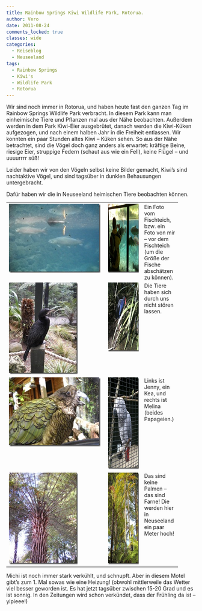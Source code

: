 ```yaml
---
title: Rainbow Springs Kiwi Wildlife Park, Rotorua.
author: Vero
date: 2011-08-24
comments_locked: true
classes: wide
categories:
  - Reiseblog
  - Neuseeland
tags:
  - Rainbow Springs
  - Kiwi's
  - Wildlife Park
  - Rotorua
---
```


<p>Wir sind noch immer in Rotorua, und haben heute fast den ganzen Tag im Rainbow Springs Wildlife Park verbracht. In diesem Park kann man einheimische Tiere und Pflanzen mal aus der Nähe beobachten. Außerdem werden in dem Park Kiwi-Eier ausgebrütet, danach werden die Kiwi-Küken aufgezogen, und nach einem halben Jahr in die Freiheit entlassen. Wir konnten ein paar Stunden altes Kiwi – Küken sehen. So aus der Nähe betrachtet, sind die Vögel doch ganz anders als erwartet: kräftige Beine, riesige Eier, struppige Federn (schaut aus wie ein Fell), keine Flügel – und uuuurrrr süß!</p>  <p>Leider haben wir von den Vögeln selbst keine Bilder gemacht, Kiwi’s sind nachtaktive Vögel, und sind tagsüber in dunklen Behausungen untergebracht.</p>  <p>Dafür haben wir die in Neuseeland heimischen Tiere beobachten können.</p>  <table border="0" cellspacing="0" cellpadding="2" width="362"><tbody>     <tr>       <td valign="top" width="250"><a href="/assets/images/2011/08/DSCN1075.jpg"><img src="/assets/images/2011/08/DSCN1075_thumb.jpg" width="244" height="184" alt="DSCN1075" border="0" /></a></td>        <td valign="top" width="82"><a href="/assets/images/2011/08/IMG_0875.jpg"><img src="/assets/images/2011/08/IMG_0875_thumb.jpg" width="244" height="184" alt="IMG_0875" border="0" /></a></td>        <td valign="top" width="28">Ein Foto vom Fischteich, bzw. ein Foto von mir – vor dem Fischteich (um die Größe der Fische abschätzen zu können).</td>     </tr>      <tr>       <td valign="top" width="250"><a href="/assets/images/2011/08/DSCN1086.jpg"><img src="/assets/images/2011/08/DSCN1086_thumb.jpg" width="184" height="244" alt="DSCN1086" border="0" /></a></td>        <td valign="top" width="82"><a href="/assets/images/2011/08/IMG_0890.jpg"><img src="/assets/images/2011/08/IMG_0890_thumb.jpg" width="244" height="184" alt="IMG_0890" border="0" /></a></td>        <td valign="top" width="28">Die Tiere haben sich durch uns nicht stören lassen.</td>     </tr>      <tr>       <td valign="top" width="250"><a href="/assets/images/2011/08/DSCN1090.jpg"><img src="/assets/images/2011/08/DSCN1090_thumb.jpg" width="244" height="184" alt="DSCN1090" border="0" /></a></td>        <td valign="top" width="82"><a href="/assets/images/2011/08/IMG_0871.jpg"><img src="/assets/images/2011/08/IMG_0871_thumb.jpg" width="184" height="244" alt="IMG_0871" border="0" /></a></td>        <td valign="top" width="40">Links ist Jenny, ein Kea, und rechts ist Melina&#160; (beides Papageien.)&#160; </td>     </tr>      <tr>       <td valign="top" width="250"><a href="/assets/images/2011/08/DSCN1094.jpg"><img src="/assets/images/2011/08/DSCN1094_thumb.jpg" width="184" height="244" alt="DSCN1094" border="0" /></a></td>        <td valign="top" width="82"><a href="/assets/images/2011/08/DSCN1096.jpg"><img src="/assets/images/2011/08/DSCN1096_thumb.jpg" width="184" height="244" alt="DSCN1096" border="0" /></a></td>        <td valign="top" width="40">Das sind keine Palmen – das sind Farne! Die werden hier in Neuseeland ein paar Meter hoch!</td>     </tr>   </tbody></table>  <p>Michi ist noch immer stark verkühlt, und schnupft. Aber in diesem Motel gibt’s zum 1. Mal sowas wie eine Heizung! (obwohl mittlerweile das Wetter viel besser geworden ist. Es hat jetzt tagsüber zwischen 15-20 Grad und es ist sonnig. In den Zeitungen wird schon verkündet, dass der Frühling da ist – yipieee!)</p>
